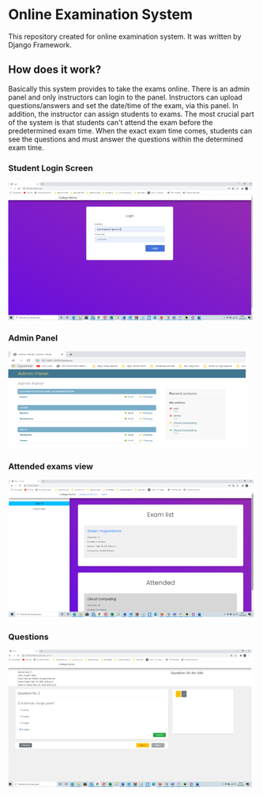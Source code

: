# Online Examination System

This repository created for online examination system. It was written by Django Framework.

## How does it work?

Basically this system provides to take the exams online. There is an admin panel and only instructors can login to the panel. 
Instructors can upload questions/answers and set the date/time of the exam, via this panel. In addition, the instructor can assign students to exams.
The most crucial part of the system is that students can't attend the exam before the predetermined exam time.
When the exact exam time comes, students can see the questions and must answer the questions within the determined exam time.

### Student Login Screen
<img src="django_images/stu_login.PNG" alt="drawing"/>

### Admin Panel
<img src="django_images/admin_panel.PNG" />

### Attended exams view
<img src="django_images/attended_exam.PNG" />

### Questions
<img src="django_images/questions.PNG" />

